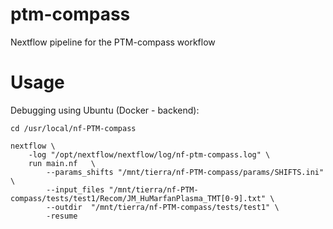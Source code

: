 # ptm-compass
Nextflow pipeline for the PTM-compass workflow


# Usage
Debugging using Ubuntu (Docker - backend):
```
cd /usr/local/nf-PTM-compass

nextflow \
    -log "/opt/nextflow/nextflow/log/nf-ptm-compass.log" \
    run main.nf   \
        --params_shifts "/mnt/tierra/nf-PTM-compass/params/SHIFTS.ini" \
        --input_files "/mnt/tierra/nf-PTM-compass/tests/test1/Recom/JM_HuMarfanPlasma_TMT[0-9].txt" \
        --outdir  "/mnt/tierra/nf-PTM-compass/tests/test1" \
        -resume
```





<!--

# iSanXoT workflow for PTMs

Hola, usa la Z que sale de qfq2qfqall, o sea q2all, que es simplemente Zq, para la comparativa.

Es mucho más sencillo que eso. Yo lo definiría así:
-workflow normal: 
scan2pdm           (scan a peptidoforma) 
pdm2pgm           (agrupamiento de pdm para evitar dilución) sin varianza, solo agrupar
pgm2p                  (cambios en peptidoformas dentro de cada peptido) 
p2qf                       (digestión parcial) 
qf2q                       (cambios zonales) 
q2all                      (cambios de proteínas)

-integraciones “extra” (no sé por qué se hacen de rutina, se pierde mucho tiempo, yo sólo las haría si hicieran falta en un momento dado):

pgm2pgmq         (serviría para ver directamente cambios sin etapas intermedias) 
pgm2pgmqf       (no le veo ninguna utilidad)
p2pq                      (peptido a proteína, sin pasar por qf… ) 

y aquí echo en falta pdm2pdmq, que es lo que haríamos con el wf antiguo, y vendría bien para comparar.

 -->
